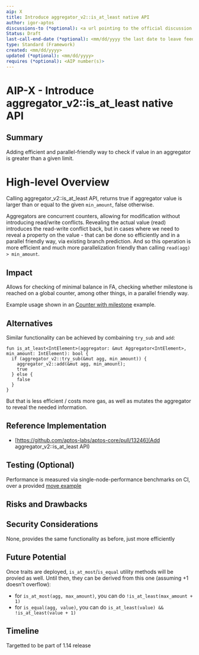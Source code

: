 ```yaml
---
aip: X
title: Introduce aggregator_v2::is_at_least native API
author: igor-aptos
discussions-to (*optional): <a url pointing to the official discussion thread>
Status: Draft
last-call-end-date (*optional): <mm/dd/yyyy the last date to leave feedbacks and reviews>
type: Standard (Framework)
created: <mm/dd/yyyy>
updated (*optional): <mm/dd/yyyy>
requires (*optional): <AIP number(s)>
---
```


# AIP-X - Introduce aggregator_v2::is_at_least native API 

## Summary

Adding efficient and parallel-friendly way to check if value in an aggregator is greater than a given limit.

# High-level Overview

Calling aggregator_v2::is_at_least API, returns true if aggregator value is larger than or equal to the given `min_amount`, false otherwise.

Aggregators are concurrent counters, allowing for modification without introducing read/write conflicts.
Revealing the actual value (read) introduces the read-write conflict back, but in cases where we need to reveal a
property on the value - that can be done so efficiently and in a parallel friendly way, via existing branch prediction.
And so this operation is more efficient and much more parallelization friendly than calling `read(agg) > min_amount`.

## Impact

Allows for checking of minimal balance in FA, checking whether milestone is reached on a global counter, among other things, in a parallel friendly way.

Example usage shown in an [Counter with milestone](https://github.com/aptos-labs/aptos-core/blob/main/aptos-move/move-examples/aggregator_examples/sources/counter_with_milestone.move) example.

## Alternatives

Similar functionality can be achieved by combaining `try_sub` and `add`:

```
fun is_at_least<IntElement>(aggregator: &mut Aggregator<IntElement>, min_amount: IntElement): bool {
  if (aggregator_v2::try_sub(&mut agg, min_amount)) {
    aggregator_v2::add(&mut agg, min_amount);
    true
  } else {
    false 
  }
}
```

But that is less efficient / costs more gas, as well as mutates the aggregator to reveal the needed information. 

## Reference Implementation

- [https://github.com/aptos-labs/aptos-core/pull/13246](Add aggregator_v2::is_at_least API)

## Testing (Optional)

Performance is measured via single-node-performance benchmarks on CI, over a provided [move example](https://github.com/aptos-labs/aptos-core/pull/13527)

## Risks and Drawbacks

## Security Considerations

None, provides the same functionality as before, just more efficiently

## Future Potential

Once traits are deployed, `is_at_most`/`is_equal` utility methods will be provied as well. Until then, they can be derived from this one (assuming +1 doesn't overflow):
 - for `is_at_most(agg, max_amount)`, you can do `!is_at_least(max_amount + 1)`
 - for `is_equal(agg, value)`, you can do `is_at_least(value) && !is_at_least(value + 1)`

## Timeline

Targetted to be part of 1.14 release
